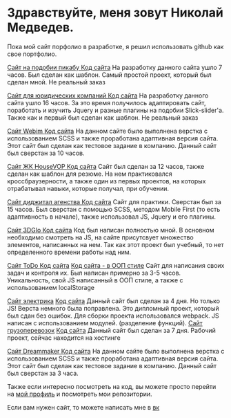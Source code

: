 <h1>Здравствуйте, меня зовут Николай Медведев. </h1>

<p>Пока мой сайт порфолио в разработке, я решил использовать github как свое портфолио.</p>

<a href='https://pengu1nik.github.io/picadu/' target='_blank
'>Сайт на подобии пикабу </a>
<a href='https://github.com/Pengu1nik/picadu' target='_blank'>Код сайта</a>
На разработку данного сайта ушло 7 часов. Был сделан как шаблон.
Самый простой проект, который был сделан мной. Не реальный заказ

<a href='https://pengu1nik.github.io/freePDF/' target='_blank
'>Сайт для юридических компаний </a>
<a href='https://github.com/Pengu1nik/freePDF' target='_blank'>Код сайта</a>
На разработку данного сайта ушло 16 часов. За это время получилось адаптировать сайт, поработать и изучить Jquery и разные плагины на подобии Slick-slider'a.
Также как и первый был сделан как шаблон. Не реальный заказ

<a href='https://pengu1nik.github.io/Test-task_Emphasoft/app/' target='_blank
'>Сайт Webim </a>
<a href='https://github.com/Pengu1nik/Test-task_Emphasoft/tree/master/app' target='_blank'>Код сайта</a>
На данном сайте было выполнена верстка с использованием SCSS и также проработана адаптивная версия сайта. Этот сайт был сделан как тестовое задание в компанию.
Данный сайт был сверстан за 10 часов.

<a href='https://pengu1nik.github.io/HouseVOP/' target='_blank
'>Сайт ЖК HouseVOP </a>
<a href='https://github.com/Pengu1nik/HouseVOP' target='_blank'>Код сайта</a>
Сайт был сделан за 12 часов, также сделан как шаблон для резюме. На нем практиковался кроссбраузерности, а также один из первых проектов, на которых отрабатывал навыки, которые получал, при обучении.

<a href='https://pengu1nik.github.io/mob-first/' target='_blank
'>Сайт диджитал агенства </a>
<a href='https://github.com/Pengu1nik/mob-first' target='_blank'>Код сайта</a>
Сайт для практики. Сверстан был за 15 часов. Был сверстан с помощью SCSS, методом Mobile First (то есть адаптивность в начале), также использовал JS, Jquery и его плагины.

<a href='https://pengu1nik.github.io/study_JS/' target='_blank
'>Сайт 3DGlo </a>
<a href='https://github.com/Pengu1nik/study_JS/tree/lesson_30' target='_blank'>Код сайта</a>
Код был написан полностью мной. В основном необходимо смотреть на JS, на сайте присутсвует множество элементов, написанных на нем. Так как этот проект был учебный, то нет определенного времени работы над ним. 

<a href='https://pengu1nik.github.io/ToDo/' target='_blank
'>Сайт ToDo </a>
<a href='https://github.com/Pengu1nik/ToDo/tree/lesson_12' target='_blank'>Код сайта</a>
<a href='https://github.com/Pengu1nik/ToDo/tree/lesson_22' target='_blank'>Код сайта - в ООП стиле</a>
Сайт для написания своих задач и контроля их. Был написан примерно за 3-5 часов. Уникальность, свой JS написанный в ООП стиле, а также с использованием localStorage

<a href='https://pengu1nik.github.io/diplom/' target='_blank'>
Сайт электрика</a>
<a href='https://github.com/Pengu1nik/diplom/tree/last-task' target='_blank'>Код сайта</a>
Данный сайт был сделан за 4 дня. Но только JS!
Верста немного была поправлена. Это дипломный проект, который был сдан без ошибок. Для сборки проекта использовался webpack. JS написан с использованием модулей. (разделение функций).

<a href='https://pengu1nik.github.io/DSP-Logistic/' target='_blank'>
Сайт грузоперевозок</a>
<a href='https://github.com/Pengu1nik/DSP-Logistic/tree/prelastDay' target='_blank'>Код сайта</a>
Данный сайт был сделан за 7 дня. Рабочий проект, сейчас находится на хостинге

<a href='https://pengu1nik.github.io/TT-Technaxis/app/' target='_blank
'>Сайт Dreammaker </a>
<a href='https://github.com/Pengu1nik/TT-Technaxis' target='_blank'>Код сайта</a>
На данном сайте было выполнена верстка с использованием SCSS и также проработана адаптивная версия сайта. Этот сайт был сделан как тестовое задание в компанию.
Данный сайт был сверстан за 3 часа.


Также если интересно посмотреть на код, вы можете просто перейти на <a href='https://github.com/Pengu1nik' target='_blank'>мой профиль</a> и посмотреть мои репозитории.

Если вам нужен сайт, то можете написать мне в <a href='https://vk.com/nikolay.medvedev99' target='_blank'>вк </a>
